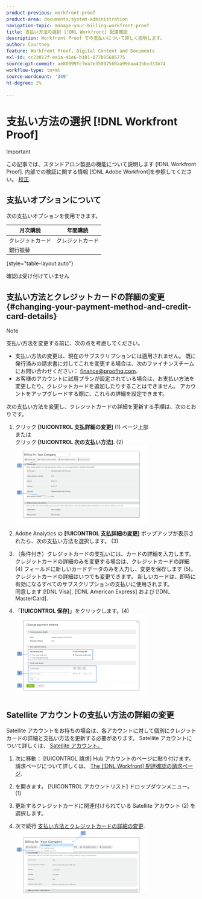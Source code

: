 ```yaml
---
product-previous: workfront-proof
product-area: documents;system-administration
navigation-topic: manage-your-billing-workfront-proof
title: 支払い方法の選択 [!DNL Workfront] 配達確認
description: Workfront Proof での支払いについて詳しく説明します。
author: Courtney
feature: Workfront Proof, Digital Content and Documents
exl-id: cc23012f-ea1a-41e6-b101-877b85605775
source-git-commit: ae80999fc7ea7e35097560aa99baa435bcd31b74
workflow-type: tm+mt
source-wordcount: '349'
ht-degree: 2%

---
```


# 支払い方法の選択 [!DNL Workfront Proof]

>[!IMPORTANT]
>
>この記事では、スタンドアロン製品の機能について説明します [!DNL Workfront Proof]. 内部での検証に関する情報 [!DNL Adobe Workfront]を参照してください。 [校正](../../../review-and-approve-work/proofing/proofing.md).

## 支払いオプションについて

次の支払いオプションを使用できます。

| **月次購読** | **年間購読** |
|---|---|
| クレジットカード | クレジットカード |
| 銀行振替 |

{style="table-layout:auto"}

確認は受け付けていません

## 支払い方法とクレジットカードの詳細の変更 {#changing-your-payment-method-and-credit-card-details}

>[!NOTE]
>
>支払い方法を変更する前に、次の点を考慮してください。
>
>* 支払い方法の変更は、現在のサブスクリプションには適用されません。 既に発行済みの請求書に対してこれを変更する場合は、次のファイナンスチームにお問い合わせください： [finance@proofhq.com](mailto:finance@proofhq.com).
>* お客様のアカウントに試用プランが設定されている場合は、お支払い方法を変更したり、クレジットカードを追加したりすることはできません。 アカウントをアップグレードする際に、これらの詳細を設定できます。
>



次の支払い方法を変更し、クレジットカードの詳細を更新する手順は、次のとおりです。

1. クリック **[!UICONTROL 支払詳細の変更]** (1) ページ上部\
   または\
   クリック **[!UICONTROL 次の支払い方法]**. (2)\
   ![Payment_and_CC_details1.png](assets/payment-and-cc-details1-350x205.png)

1. Adobe Analytics の **[!UICONTROL 支払詳細の変更]** ポップアップが表示されたら、次の支払い方法を選択します。 (3)
1. （条件付き）クレジットカードの支払いには、カードの詳細を入力します。\
   クレジットカードの詳細のみを変更する場合は、クレジットカードの詳細 (4) フィールドに新しいカードデータのみを入力し、変更を保存します (5)。 クレジットカードの詳細はいつでも変更できます。 新しいカードは、即時に有効になるすべてのサブスクリプションの支払いに使用されます。\
   同意します [!DNL Visa], [!DNL American Express] および [!DNL MasterCard].

1. 「**[!UICONTROL 保存]**」をクリックします。(4)\
   ![Payment_and_CC_details.png](assets/payment-and-cc-details-350x217.png)

## Satellite アカウントの支払い方法の詳細の変更

Satellite アカウントをお持ちの場合は、各アカウントに対して個別にクレジットカードの詳細と支払い方法を更新する必要があります。 Satellite アカウントについて詳しくは、  [Satellite アカウント。](https://support.workfront.com/hc/en-us/sections/115000921108-Satellite-accounts)

1. 次に移動： [!UICONTROL 請求] Hub アカウントのページに貼り付けます。\
   請求ページについて詳しくは、 [The [!DNL Workfront] 配達確認の請求ページ](../../../workfront-proof/wp-billingsettings/manage-your-billing/wp-billing-page.md).

1. を開きます。 [!UICONTROL アカウントリスト] ドロップダウンメニュー。 (1)
1. 更新するクレジットカードに関連付けられている Satellite アカウント (2) を選択します。
1. 次で続行 [支払い方法とクレジットカードの詳細の変更](#changing-your-payment-method-and-credit-card-details).\
   ![Satellite_Account_Billing_Page.png](assets/satellite-account-billing-page-350x167.png)
